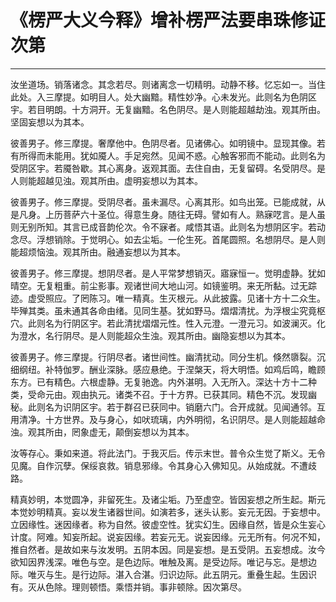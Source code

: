 # 《楞严大义今释》增补楞严法要串珠修证次第

------

汝坐道场。销落诸念。其念若尽。则诸离念一切精明。动静不移。忆忘如一。当住此处。入三摩提。如明目人。处大幽黯。精性妙净。心未发光。此则名为色阴区宇。若目明朗。十方洞开。无复幽黯。名色阴尽。是人则能超越劫浊。观其所由。坚固妄想以为其本。

彼善男子。修三摩提。奢摩他中。色阴尽者。见诸佛心。如明镜中。显现其像。若有所得而未能用。犹如魇人。手足宛然。见闻不惑。心触客邪而不能动。此则名为受阴区宇。若魇咎歇。其心离身。返观其面。去住自由，无复留碍。名受阴尽。是人则能超越见浊。观其所由。虚明妄想以为其本。

彼善男子。修三摩提。受阴尽者。虽未漏尽。心离其形。如鸟出笼。已能成就，从是凡身。上历菩萨六十圣位。得意生身。随往无碍。譬如有人。熟寐呓言。是人虽则无别所知。其言已成音韵伦次。令不寐者。咸悟其语。此则名为想阴区宇。若动念尽。浮想销除。于觉明心。如去尘垢。一伦生死。首尾圆照。名想阴尽。是人则能超烦恼浊。观其所由。融通妄想以为其本。

彼善男子。修三摩提。想阴尽者。是人平常梦想销灭。寤寐恒一。觉明虚静。犹如晴空。无复粗重。前尘影事。观诸世间大地山河。如镜鉴明。来无所黏。过无踪迹。虚受照应。了罔陈习。唯一精真。生灭根元。从此披露。见诸十方十二众生。毕殚其类。虽未通其各命由绪。见同生基。犹如野马。熠熠清扰。为浮根尘究竟枢穴。此则名为行阴区宇。若此清扰熠熠元性。性入元澄。一澄元习。如波澜灭。化为澄水，名行阴尽。是人则能超众生浊。观其所由。幽隐妄想以为其本。

彼善男子。修三摩提。行阴尽者。诸世间性。幽清扰动。同分生机。倏然隳裂。沉细纲纽。补特伽罗。酬业深脉。感应悬绝。于涅槃天，将大明悟。如鸡后鸣，瞻顾东方。已有精色。六根虚静。无复驰逸。内外湛明。入无所入。深达十方十二种类，受命元由。观由执元。诸类不召。于十方界。已获其同。精色不沉。发现幽秘。此则名为识阴区宇。若于群召已获同中。销磨六门。合开成就。见闻通邻。互用清净。十方世界。及与身心，如吠琉璃，内外明彻，名识阴尽。是人则能超越命浊。观其所由，罔象虚无，颠倒妄想以为其本。

汝等存心。秉如来道。将此法门。于我灭后。传示末世。普令众生觉了斯义。无令见魔。自作沉孽。保绥哀救。销息邪缘。令其身心入佛知见。从始成就。不遭歧路。

精真妙明，本觉圆净，非留死生。及诸尘垢。乃至虚空。皆因妄想之所生起。斯元本觉妙明精真。妄以发生诸器世间。如演若多，迷头认影。妄元无因。于妄想中。立因缘性。迷因缘者。称为自然。彼虚空性。犹实幻生。因缘自然，皆是众生妄心计度。阿难。知妄所起。说妄因缘。若妄元无。说妄因缘。元无所有。何况不知，推自然者。是故如来与汝发明。五阴本因。同是妄想。是五受阴。五妄想成。汝今欲知因界浅深。唯色与空。是色边际。唯触及离。是受边际。唯记与忘。是想边际。唯灭与生。是行边际。湛入合湛。归识边际。此五阴元。重叠生起。生因识有。灭从色除。理则顿悟。乘悟并销。事非顿除。因次第尽。
